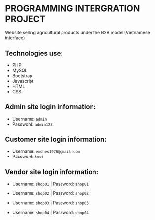 # PROGRAMMING INTERGRATION PROJECT
Website selling agricultural products under the B2B model (Vietnamese interface)   
<!--- Demo: [!! Please note that because I deploy it on EC2 Ubuntu so some functions are not compatible with the ubuntu environment such as the dropdown button on the client site (the vendor and admin function perfectly) !!](http://ec2-52-221-206-198.ap-southeast-1.compute.amazonaws.com/CO3105_BKFRESH_HK221/) --->

## Technologies use:
* PHP
* MySQL
* Bootstrap
* Javascript
* HTML
* CSS

## Admin site login information:
* Username: `admin`
* Password: `admin123`

## Customer site login information:
* Username: `emches1976@gmail.com`
* Password: `test`

## Vendor site login information:
* Username: `shop01` | Password: `shop01`  

* Username: `shop02` | Password: `shop02`  

* Username: `shop03` | Password: `shop03`  

* Username: `shop04` | Password: `shop04`  
<!---
## Bonus:   
If you have any interest about Lê Hưng, he is currently available via this [LINK](http://ec2-52-221-206-198.ap-southeast-1.compute.amazonaws.com/CO3105_BKFRESH_HK221/?page=products/view_product&id=16)
--->
